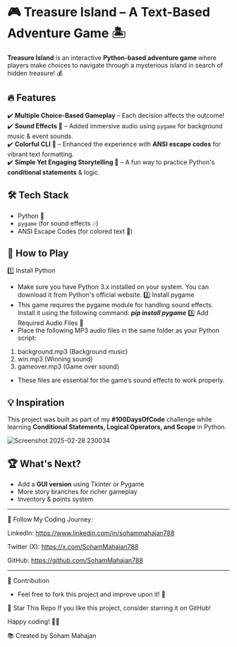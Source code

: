 # 🎮 Treasure Island – A Text-Based Adventure Game 🏝️  

**Treasure Island** is an interactive **Python-based adventure game** where players make choices to navigate through a mysterious island in search of hidden treasure! 💰  

## 🔥 Features  
✔️ **Multiple Choice-Based Gameplay** – Each decision affects the outcome!  
✔️ **Sound Effects 🎵** – Added immersive audio using `pygame` for background music & event sounds.  
✔️ **Colorful CLI 🎨** – Enhanced the experience with **ANSI escape codes** for vibrant text formatting.  
✔️ **Simple Yet Engaging Storytelling 📖** – A fun way to practice Python's **conditional statements** & logic.  

## 🛠️ Tech Stack  
- Python 🐍  
- `pygame` (for sound effects 🎶)  
- ANSI Escape Codes (for colored text 🎨)  

## 🚀 How to Play  

1️⃣ Install Python
- Make sure you have Python 3.x installed on your system. You can download it from Python's official website.
2️⃣ Install pygame
- This game requires the pygame module for handling sound effects. Install it using the following command: ***pip install pygame***
3️⃣ Add Required Audio Files 🎵
- Place the following MP3 audio files in the same folder as your Python script:
1. background.mp3 (Background music)
2. win.mp3 (Winning sound)
3. gameover.mp3 (Game over sound)
- These files are essential for the game’s sound effects to work properly.

## 💡 Inspiration  
This project was built as part of my **#100DaysOfCode** challenge while learning **Conditional Statements, Logical Operators, and Scope** in Python.  

![Screenshot 2025-02-28 230034](https://github.com/user-attachments/assets/69b857f0-3145-4218-af2c-9138547800ef)

## 🏆 What's Next?  
- Add a **GUI version** using Tkinter or Pygame  
- More story branches for richer gameplay  
- Inventory & points system  
****************************************

🔗 Follow My Coding Journey:

LinkedIn: https://www.linkedin.com/in/sohammahajan788

Twitter (X): https://x.com/SohamMahajan788

GitHub: https://github.com/SohamMahajan788
****************************************

🔗 Contribution

- Feel free to fork this project and improve upon it! 🚀

🌟 Star This Repo If you like this project, consider starring it on GitHub!

Happy coding! 🚀🐍

📚 Created by Soham Mahajan

